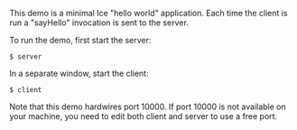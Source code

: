 This demo is a minimal Ice "hello world" application. Each time the
client is run a "sayHello" invocation is sent to the server.

To run the demo, first start the server:
```
$ server
```
In a separate window, start the client:
```
$ client
```
Note that this demo hardwires port 10000. If port 10000 is not
available on your machine, you need to edit both client and server
to use a free port.
